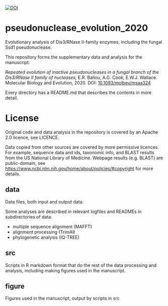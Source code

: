 [![DOI](https://zenodo.org/badge/280423586.svg)](https://zenodo.org/badge/latestdoi/280423586)

# pseudonuclease_evolution_2020

Evolutionary analysis of Dis3/RNase II-family enzymes, including the fungal Ssd1 pseudonuclease.

This repository forms the supplementary data and analysis for the manuscript:

*Repeated evolution of inactive pseudonucleases in a fungal branch of the Dis3/RNase II family of nucleases*; 
E.R. Ballou, A.G. Cook, E.W.J. Wallace. Molecular Biology and Evolution, 2020.
DOI: [10.1093/molbev/msaa324](http://dx.doi.org/10.1093/molbev/msaa324)

Every directory has a README.md that describes the contents in more detail.

# License

Original code and data analysis in the repository is covered by an Apache 2.0 licence, see LICENCE.

Data copied from other sources are covered by more permissive licences.
For example, sequence data and ids, taxonomic info, and BLAST results from the US National Library of Medicine.
Webpage results (e.g. BLAST) are public-domain, see https://www.ncbi.nlm.nih.gov/home/about/policies/#copyright for more details. 

## data

Data files, both input and output data.

Some analyses are described in relevant logfiles and READMEs in subdirectories of data: 

* multiple sequence alignment (MAFFT)
* alignment processing (TrimAl)
* phylogenetic analysis (IQ-TREE)

## src

Scripts in R markdown format that do the rest of the data processing and analysis, including making figures used in the manuscript.


## figure

Figures used in the manuscript, output by scripts in src
